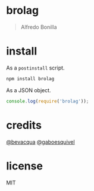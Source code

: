 # brolag

> Alfredo Bonilla

# install

As a `postinstall` script.

```bash
npm install brolag
```

As a JSON object.

```js
console.log(require('brolag'));
```

# credits

[@bevacqua](https://github.com/bevacqua/bevacqua)
[@gaboesquivel](https://github.com/gaboesquivel/gaboesquivel)

# license

MIT
